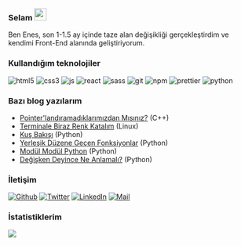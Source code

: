 <h3>Selam <a href="https://www.gautamkrishnar.com/"><img src="https://media.giphy.com/media/hvRJCLFzcasrR4ia7z/giphy.gif" width="25px"></a></h3>

Ben Enes, son 1-1.5 ay içinde taze alan değişikliği gerçekleştirdim ve kendimi Front-End alanında geliştiriyorum.

<h3>Kullandığım teknolojiler</h3>
<p>
    <img alt="html5" src="https://img.shields.io/badge/-HTML5-E34F26?style=flat-square&logo=html5&logoColor=white" />
    <img alt="css3" src="https://img.shields.io/badge/-CSS3-264DE4?style=flat-square&logo=css3&logoColor=white" />
    <img alt="js" src="https://img.shields.io/badge/-JavaScript-F0DB4F?style=flat-square&logo=javascript&logoColor=white" />
    <img alt="react" src="https://img.shields.io/badge/-React-45b8d8?style=flat-square&logo=react&logoColor=white" />
    <img alt="sass" src="https://img.shields.io/badge/-SASS-CC6699?style=flat-square&logo=sass&logoColor=white" />
    <img alt="git" src="https://img.shields.io/badge/-Git-F05032?style=flat-square&logo=git&logoColor=white" />
    <img alt="npm" src="https://img.shields.io/badge/-NPM-CB3837?style=flat-square&logo=npm&logoColor=white" />
    <img alt="prettier" src="https://img.shields.io/badge/-Prettier-F7B93E?style=flat-square&logo=prettier&logoColor=white" />
    <img alt="python" src="https://img.shields.io/badge/-Python-4B8BBE?style=flat-square&logo=python&logoColor=white" />
</p>

<h3>Bazı blog yazılarım</h3>

- [Pointer'landıramadıklarımızdan Mısınız?](https://enesbaspinar.me/blog/cpp/pointerlandiramadiklarimizdanmisiniz) (C++)
- [Terminale Biraz Renk Katalım](https://enesbaspinar.me/blog/ubuntu/terminale-renk-katalim) (Linux)
- [Kuş Bakışı](https://enesbaspinar.me/blog/python/kus-bakisi-python) (Python)
- [Yerleşik Düzene Geçen Fonksiyonlar](https://enesbaspinar.me/blog/python/yerlesik-duzene-gecen-fonksiyonlar) (Python)
- [Modül Modül Python](https://enesbaspinar.me/blog/python/modul-modul-python-random) (Python)
- [Değişken Deyince Ne Anlamalı?](https://enesbaspinar.me/blog/python/degisken-deyince-ne-anlamali) (Python)

<h3>İletişim</h3>

<p>
    <a href="https://github.com/baspinarenes" target="_blank"><img alt="Github" src="https://img.shields.io/badge/GitHub-%2312100E.svg?style=flat-square&logo=Github&logoColor=white" /></a> 
    <a href="https://twitter.com/enesbaspinar0" target="_blank"><img alt="Twitter" src="https://img.shields.io/badge/Twitter-%231DA1F2.svg?style=flat-square&logo=Twitter&logoColor=white" /></a> 
    <a href="https://www.linkedin.com/in/enesbaspinar" target="_blank"><img alt="LinkedIn" src="https://img.shields.io/badge/Linkedin-%230077B5.svg?style=flat-square&logo=linkedin&logoColor=white" /></a>
    <a href="mailto:enesbaspinar07@gmail.com" target="_blank"><img alt="Mail" src="https://img.shields.io/badge/enesbaspinar07@gmail.com-c14438?style=flat-square&logo=Gmail&logoColor=white" /></a>
</p>

<h3>İstatistiklerim</h3>

<img src="https://github-readme-stats.vercel.app/api?username=baspinarenes&show_icons=true">
